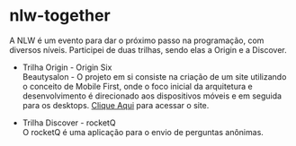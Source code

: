 # nlw-together
 
A NLW é um evento para dar o próximo passo na programação, com diversos níveis. Participei de duas trilhas, sendo elas a Origin e a Discover.

* Trilha Origin - Origin Six  
Beautysalon  - O projeto em si consiste na criação de um site utilizando o conceito de Mobile First, onde o foco inicial da arquitetura e desenvolvimento é direcionado aos dispositivos móveis e em seguida para os desktops. [Clique Aqui](https://beautysalon-mauve.vercel.app/) para acessar o site.

* Trilha Discover - rocketQ  
O rocketQ é uma aplicação para o envio de perguntas anônimas.
